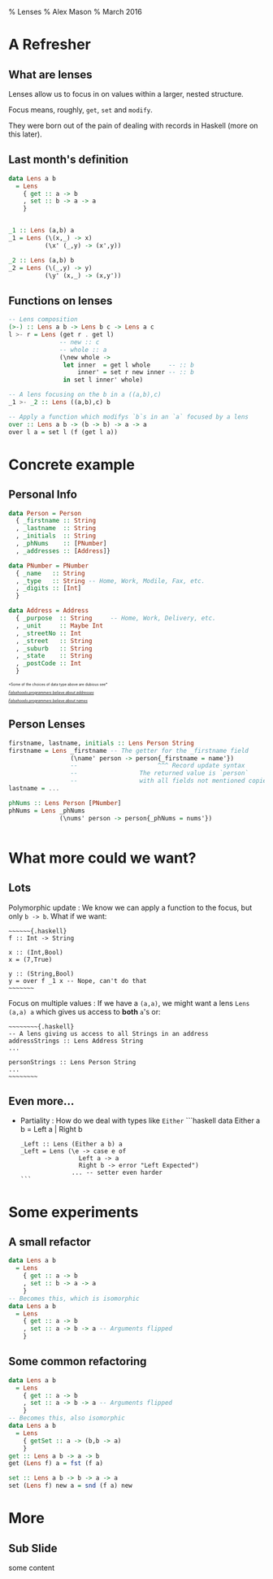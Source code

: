 % Lenses
% Alex Mason
% March 2016

# A Refresher
## What are lenses

Lenses allow us to focus in on values within a larger, nested structure.

Focus means, roughly, `get`, `set` and `modify`.

They were born out of the pain of dealing with records in Haskell (more on this later).

## Last month's definition

```haskell
data Lens a b
  = Lens
    { get :: a -> b
    , set :: b -> a -> a
    }


_1 :: Lens (a,b) a
_1 = Lens (\(x,_) -> x)
          (\x' (_,y) -> (x',y))

_2 :: Lens (a,b) b
_2 = Lens (\(_,y) -> y)
          (\y' (x,_) -> (x,y'))
```

## Functions on lenses

```haskell
-- Lens composition
(>-) :: Lens a b -> Lens b c -> Lens a c
l >- r = Lens (get r . get l)
              -- new :: c
              -- whole :: a
              (\new whole ->
               let inner  = get l whole     -- :: b
                   inner' = set r new inner -- :: b
               in set l inner' whole)

-- A lens focusing on the b in a ((a,b),c)
_1 >- _2 :: Lens ((a,b),c) b

-- Apply a function which modifys `b`s in an `a` focused by a lens
over :: Lens a b -> (b -> b) -> a -> a
over l a = set l (f (get l a))
```

# Concrete example

## Personal Info

```haskell
data Person = Person
  { _firstname :: String
  , _lastname  :: String
  , _initials  :: String
  , _phNums    :: [PNumber]
  , _addresses :: [Address]}

data PNumber = PNumber
  { _name   :: String
  , _type   :: String -- Home, Work, Modile, Fax, etc.
  , _digits :: [Int]
  }

data Address = Address
  { _purpose  :: String     -- Home, Work, Delivery, etc.
  , _unit     :: Maybe Int
  , _streetNo :: Int
  , _street   :: String
  , _suburb   :: String
  , _state    :: String
  , _postCode :: Int
  }
```

<div style="font-size: 50%">
*Some of the choices of data type above are dubious see*

*[Falsehoods programmers believe about addresses](https://www.mjt.me.uk/posts/falsehoods-programmers-believe-about-addresses/)*

*[Falsehoods programmers believe about names](http://www.kalzumeus.com/2010/06/17/falsehoods-programmers-believe-about-names/)*
</div>

## Person Lenses

```haskell
firstname, lastname, initials :: Lens Person String
firstname = Lens _firstname -- The getter for the _firstname field
                 (\name' person -> person{_firstname = name'})
                 --                      ^^^ Record update syntax
                 --                 The returned value is `person`
                 --                 with all fields not mentioned copied.
lastname = ...

phNums :: Lens Person [PNumber]
phNums = Lens _phNums 
              (\nums' person -> person{_phNums = nums'})



```

# What more could we want?

## Lots

Polymorphic update
:   We know we can apply a function to the focus, but only `b -> b`. What if we want:

    ~~~~~~{.haskell}
    f :: Int -> String

    x :: (Int,Bool)
    x = (7,True)

    y :: (String,Bool)
    y = over f _1 x -- Nope, can't do that
    ~~~~~~~
  
Focus on multiple values
:   If we have a `(a,a)`, we might want a lens `Lens (a,a) a` which gives us access to **both** `a`'s or:

    ~~~~~~~~{.haskell}
    -- A lens giving us access to all Strings in an address
    addressStrings :: Lens Address String
    ...

    personStrings :: Lens Person String
    ...
    ~~~~~~~~

## Even more...

- Partiality
  :   How do we deal with types like `Either`
      ```haskell
      data Either a b = Left a | Right b
  
      _Left :: Lens (Either a b) a
      _Left = Lens (\e -> case e of
                      Left a -> a
                      Right b -> error "Left Expected")
                    ... -- setter even harder
      ```

# Some experiments

## A small refactor


```haskell
data Lens a b
  = Lens
    { get :: a -> b
    , set :: b -> a -> a
    }
-- Becomes this, which is isomorphic
data Lens a b
  = Lens
    { get :: a -> b
    , set :: a -> b -> a -- Arguments flipped
    }
```

## Some common refactoring

```haskell
data Lens a b
  = Lens
    { get :: a -> b
    , set :: a -> b -> a -- Arguments flipped
    }
-- Becomes this, also isomorphic
data Lens a b
  = Lens
    { getSet :: a -> (b,b -> a)
    }
get :: Lens a b -> a -> b
get (Lens f) a = fst (f a)

set :: Lens a b -> b -> a -> a
set (Lens f) new a = snd (f a) new
```

# More

## Sub Slide

some content
